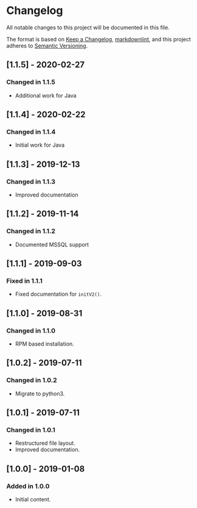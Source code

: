 # Changelog

All notable changes to this project will be documented in this file.

The format is based on [Keep a Changelog](https://keepachangelog.com/en/1.0.0/),
[markdownlint](https://dlaa.me/markdownlint/),
and this project adheres to [Semantic Versioning](https://semver.org/spec/v2.0.0.html).

## [1.1.5] - 2020-02-27

### Changed in 1.1.5

- Additional work for Java

## [1.1.4] - 2020-02-22

### Changed in 1.1.4

- Initial work for Java

## [1.1.3] - 2019-12-13

### Changed in 1.1.3

- Improved documentation

## [1.1.2] - 2019-11-14

### Changed in 1.1.2

- Documented MSSQL support

## [1.1.1] - 2019-09-03

### Fixed in 1.1.1

- Fixed documentation for `initV2()`.

## [1.1.0] - 2019-08-31

### Changed in 1.1.0

- RPM based installation.

## [1.0.2] - 2019-07-11

### Changed in 1.0.2

- Migrate to python3.

## [1.0.1] - 2019-07-11

### Changed in 1.0.1

- Restructured file layout.
- Improved documentation.

## [1.0.0] - 2019-01-08

### Added in 1.0.0

- Initial content.
